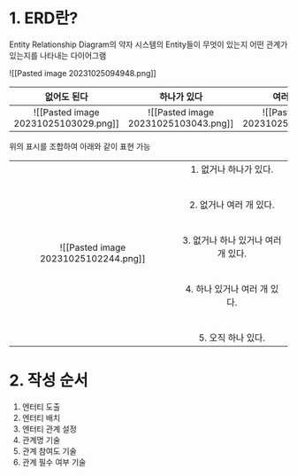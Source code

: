 # 1. ERD란?

Entity Relationship Diagram의 약자
시스템의 Entity들이 무엇이 있는지 어떤 관계가 있는지를 나타내는 다이어그램

![[Pasted image 20231025094948.png]]

| 없어도 된다 | 하나가 있다 | 여러 개 있다 |
| :----: | :----: | :----:|
|![[Pasted image 20231025103029.png]]| ![[Pasted image 20231025103043.png]] |![[Pasted image 20231025103106.png]]|

위의 표시를 조합하여 아래와 같이 표현 가능

|  |  |
| :----: | :----: |
| ![[Pasted image 20231025102244.png]] | 1. 없거나 하나가 있다.<br><br><br> 2. 없거나 여러 개 있다. <br><br><br> 3. 없거나 하나 있거나 여러 개 있다. <br><br><br> 4. 하나 있거나 여러 개 있다. <br><br><br> 5. 오직 하나 있다.|

# 2. 작성 순서

1. 엔터티 도출
2. 엔터티 배치
3. 엔터티 관계 설정
4. 관계명 기술
5. 관계 참여도 기술
6. 관계 필수 여부 기술